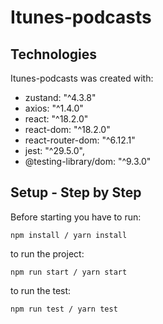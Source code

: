 # Itunes-podcasts
## Technologies
Itunes-podcasts was created with:
 *  zustand: "^4.3.8"
 *  axios: "^1.4.0"
 *  react: "^18.2.0"
 *  react-dom: "^18.2.0"
 *  react-router-dom: "^6.12.1"
 *  jest: "^29.5.0",
 *  @testing-library/dom: "^9.3.0"

## Setup - Step by Step
Before starting you have to run:

``` 
npm install / yarn install
```

to run the project:

```
npm run start / yarn start
```

to run the test:

```
npm run test / yarn test
```